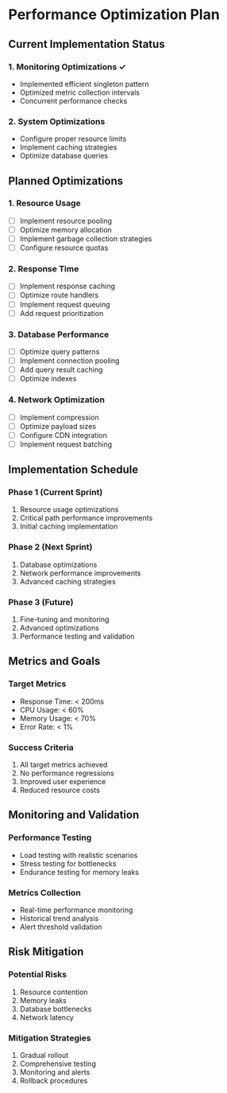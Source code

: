 # Performance Optimization Plan

## Current Implementation Status

### 1. Monitoring Optimizations ✓
- Implemented efficient singleton pattern
- Optimized metric collection intervals
- Concurrent performance checks

### 2. System Optimizations
- Configure proper resource limits
- Implement caching strategies
- Optimize database queries

## Planned Optimizations

### 1. Resource Usage
- [ ] Implement resource pooling
- [ ] Optimize memory allocation
- [ ] Implement garbage collection strategies
- [ ] Configure resource quotas

### 2. Response Time
- [ ] Implement response caching
- [ ] Optimize route handlers
- [ ] Implement request queuing
- [ ] Add request prioritization

### 3. Database Performance
- [ ] Optimize query patterns
- [ ] Implement connection pooling
- [ ] Add query result caching
- [ ] Optimize indexes

### 4. Network Optimization
- [ ] Implement compression
- [ ] Optimize payload sizes
- [ ] Configure CDN integration
- [ ] Implement request batching

## Implementation Schedule

### Phase 1 (Current Sprint)
1. Resource usage optimizations
2. Critical path performance improvements
3. Initial caching implementation

### Phase 2 (Next Sprint)
1. Database optimizations
2. Network performance improvements
3. Advanced caching strategies

### Phase 3 (Future)
1. Fine-tuning and monitoring
2. Advanced optimizations
3. Performance testing and validation

## Metrics and Goals

### Target Metrics
- Response Time: < 200ms
- CPU Usage: < 60%
- Memory Usage: < 70%
- Error Rate: < 1%

### Success Criteria
1. All target metrics achieved
2. No performance regressions
3. Improved user experience
4. Reduced resource costs

## Monitoring and Validation

### Performance Testing
- Load testing with realistic scenarios
- Stress testing for bottlenecks
- Endurance testing for memory leaks

### Metrics Collection
- Real-time performance monitoring
- Historical trend analysis
- Alert threshold validation

## Risk Mitigation

### Potential Risks
1. Resource contention
2. Memory leaks
3. Database bottlenecks
4. Network latency

### Mitigation Strategies
1. Gradual rollout
2. Comprehensive testing
3. Monitoring and alerts
4. Rollback procedures